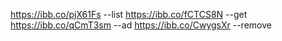 https://ibb.co/pjX61Fs --list
https://ibb.co/fCTCS8N --get
https://ibb.co/qCmT3sm --ad
https://ibb.co/CwygsXr --remove
